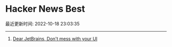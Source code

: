 # Hacker News Best

最近更新时间: 2022-10-18 23:03:35

--- 
1. [Dear JetBrains, Don't mess with your UI](https://neil.computer/notes/dear-jetbrains-dont-mess-with-your-ui/) 
